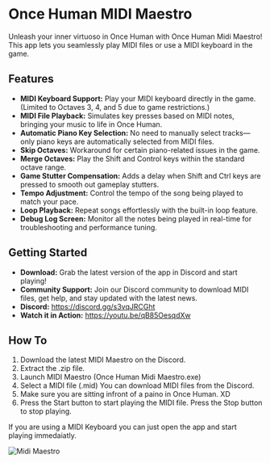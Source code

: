 ﻿# Once Human MIDI Maestro

Unleash your inner virtuoso in Once Human with Once Human Midi Maestro!  
This app lets you seamlessly play MIDI files or use a MIDI keyboard in the game.

## Features

- **MIDI Keyboard Support:** Play your MIDI keyboard directly in the game. (Limited to Octaves 3, 4, and 5 due to game restrictions.)
- **MIDI File Playback:** Simulates key presses based on MIDI notes, bringing your music to life in Once Human.
- **Automatic Piano Key Selection:** No need to manually select tracks—only piano keys are automatically selected from MIDI files.
- **Skip Octaves:** Workaround for certain piano-related issues in the game.
- **Merge Octaves:** Play the Shift and Control keys within the standard octave range.
- **Game Stutter Compensation:** Adds a delay when Shift and Ctrl keys are pressed to smooth out gameplay stutters.
- **Tempo Adjustment:** Control the tempo of the song being played to match your pace.
- **Loop Playback:** Repeat songs effortlessly with the built-in loop feature.
- **Debug Log Screen:** Monitor all the notes being played in real-time for troubleshooting and performance tuning.

## Getting Started

- **Download:** Grab the latest version of the app in Discord and start playing!
- **Community Support:** Join our Discord community to download MIDI files, get help, and stay updated with the latest news.
- **Discord:** https://discord.gg/s3vqJRCGht
- **Watch it in Action:** https://youtu.be/qB85OesqdXw

## How To

1. Download the latest MIDI Maestro on the Discord.
2. Extract the .zip file.
3. Launch MIDI Maestro (Once Human Midi Maestro.exe)
4. Select a MIDI file (.mid) You can download MIDI files from the Discord.
5. Make sure you are sitting infront of a paino in Once Human. XD
6. Press the Start button to start playing the MIDI file. Press the Stop button to stop playing.

If you are using a MIDI Keyboard you can just open the app and start playing immedaiatly.



![Midi Maestro](https://media.discordapp.net/attachments/1270300534318043168/1270525547340103792/Midi_Mistro_banner.png?ex=66b4049f&is=66b2b31f&hm=00b5b037b1951cef9b65c2a3d5cda02be84078ee509e101b55c55a249f789c95&=&format=webp&quality=lossless)
